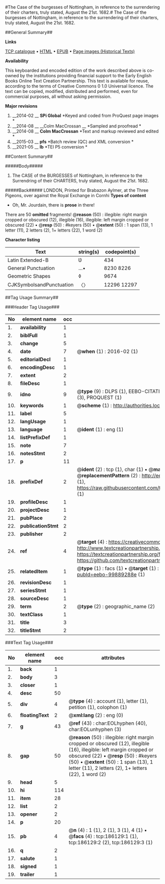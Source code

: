 #The Case of the burgesses of Nottingham, in reference to the surrendering of their charters, truly stated, August the 21st. 1682.#
The Case of the burgesses of Nottingham, in reference to the surrendering of their charters, truly stated, August the 21st. 1682.

##General Summary##

**Links**

[TCP catalogue](http://www.ota.ox.ac.uk/tcp/)  • 
[HTML](http://tei.it.ox.ac.uk/tcp/Texts-HTML/free/B18/B18640.html)  • 
[EPUB](http://tei.it.ox.ac.uk/tcp/Texts-EPUB/free/B18/B18640.epub) • 
[Page images (Historical Texts)](https://historicaltexts.jisc.ac.uk/eebo-99889288e)

**Availability**

This keyboarded and encoded edition of the work described above is co-owned by the
    institutions providing financial support to the Early English Books Online Text Creation
    Partnership. This text is available for reuse, according to the terms of  Creative Commons 0 1.0 Universal
    licence. The text can be copied, modified, distributed and performed, even for commercial
    purposes, all without asking permission.

**Major revisions**

1. __2014-02 __ __SPi Global__ *Keyed and coded from ProQuest page images *
1. __2014-08 __ __Colm MacCrossan __ *Sampled and proofread *
1. __2014-08 __ __Colm MacCrossan__ *Text and markup reviewed and edited *
1. __2015-03 __ __pfs__ *Batch review (QC) and XML conversion *
1. __2021-05 __ __lb__ *TEI P5 conversion *

##Content Summary##

#####Body#####

1. The CASE of the BURGESSES of Nottingham, in reference to the Surrendring of their CHARTERS, truly stated, August the 21st. 1682.

#####Back#####
LONDON, Printed for Brabazon Aylmer, at the Three Pigeons, over against the Royal Exchange in Cornhi
**Types of content**

  * Oh, Mr. Jourdain, there is **prose** in there!

There are 50 **omitted** fragments! 
 @__reason__ (50) : illegible: right margin cropped or obscured (12), illegible (16), illegible: left margin cropped or obscured (22)  •  @__resp__ (50) : #keyers (50)  •  @__extent__ (50) : 1 span (13), 1 letter (11), 2 letters (2), 1+ letters (22), 1 word (2)

**Character listing**


|Text|string(s)|codepoint(s)|
|---|---|---|
|Latin Extended-B|Ʋ|434|
|General Punctuation|…•|8230 8226|
|Geometric Shapes|◊|9674|
|CJKSymbolsandPunctuation|〈〉|12296 12297|

##Tag Usage Summary##

###Header Tag Usage###

|No|element name|occ|attributes|
|---|---|---|---|
|1.|__availability__|1||
|2.|__biblFull__|1||
|3.|__change__|5||
|4.|__date__|7| @__when__ (1) : 2016-02 (1)|
|5.|__editorialDecl__|1||
|6.|__encodingDesc__|1||
|7.|__extent__|2||
|8.|__fileDesc__|1||
|9.|__idno__|9| @__type__ (9) : DLPS (1), EEBO-CITATION (1), VID (1), EEBO-PROQUEST (1), OCLC (1), STC (3), PROQUEST (1)|
|10.|__keywords__|1| @__scheme__ (1) : http://authorities.loc.gov/ (1)|
|11.|__label__|5||
|12.|__langUsage__|1||
|13.|__language__|1| @__ident__ (1) : eng (1)|
|14.|__listPrefixDef__|1||
|15.|__note__|7||
|16.|__notesStmt__|2||
|17.|__p__|11||
|18.|__prefixDef__|2| @__ident__ (2) : tcp (1), char (1)  •  @__matchPattern__ (2) : ([0-9\-]+):([0-9IVX]+) (1), (.+) (1)  •  @__replacementPattern__ (2) : http://eebo.chadwyck.com/downloadtiff?vid=$1&page=$2 (1), https://raw.githubusercontent.com/textcreationpartnership/Texts/master/tcpchars.xml#$1 (1)|
|19.|__profileDesc__|1||
|20.|__projectDesc__|1||
|21.|__pubPlace__|2||
|22.|__publicationStmt__|2||
|23.|__publisher__|2||
|24.|__ref__|4| @__target__ (4) : https://creativecommons.org/publicdomain/zero/1.0/ (1), http://www.textcreationpartnership.org/docs/. (1), https://textcreationpartnership.org/faq/#faq05 (1), https://github.com/textcreationpartnership (1)|
|25.|__relatedItem__|1| @__type__ (1) : facs (1)  •  @__target__ (1) : https://data.historicaltexts.jisc.ac.uk/view?pubId=eebo-99889288e (1)|
|26.|__revisionDesc__|1||
|27.|__seriesStmt__|1||
|28.|__sourceDesc__|1||
|29.|__term__|2| @__type__ (2) : geographic_name (2)|
|30.|__textClass__|1||
|31.|__title__|3||
|32.|__titleStmt__|2||


###Text Tag Usage###

|No|element name|occ|attributes|
|---|---|---|---|
|1.|__back__|1||
|2.|__body__|3||
|3.|__closer__|1||
|4.|__desc__|50||
|5.|__div__|4| @__type__ (4) : account (1), letter (1), petition (1), colophon (1)|
|6.|__floatingText__|2| @__xml:lang__ (2) : eng (0)|
|7.|__g__|43| @__ref__ (43) : char:EOLhyphen (40), char:EOLunhyphen (3)|
|8.|__gap__|50| @__reason__ (50) : illegible: right margin cropped or obscured (12), illegible (16), illegible: left margin cropped or obscured (22)  •  @__resp__ (50) : #keyers (50)  •  @__extent__ (50) : 1 span (13), 1 letter (11), 2 letters (2), 1+ letters (22), 1 word (2)|
|9.|__head__|5||
|10.|__hi__|114||
|11.|__item__|28||
|12.|__list__|2||
|13.|__opener__|2||
|14.|__p__|20||
|15.|__pb__|4| @__n__ (4) : 1 (1), 2 (1), 3 (1), 4 (1)  •  @__facs__ (4) : tcp:186129:1 (1), tcp:186129:2 (2), tcp:186129:3 (1)|
|16.|__q__|2||
|17.|__salute__|1||
|18.|__signed__|1||
|19.|__trailer__|1||
